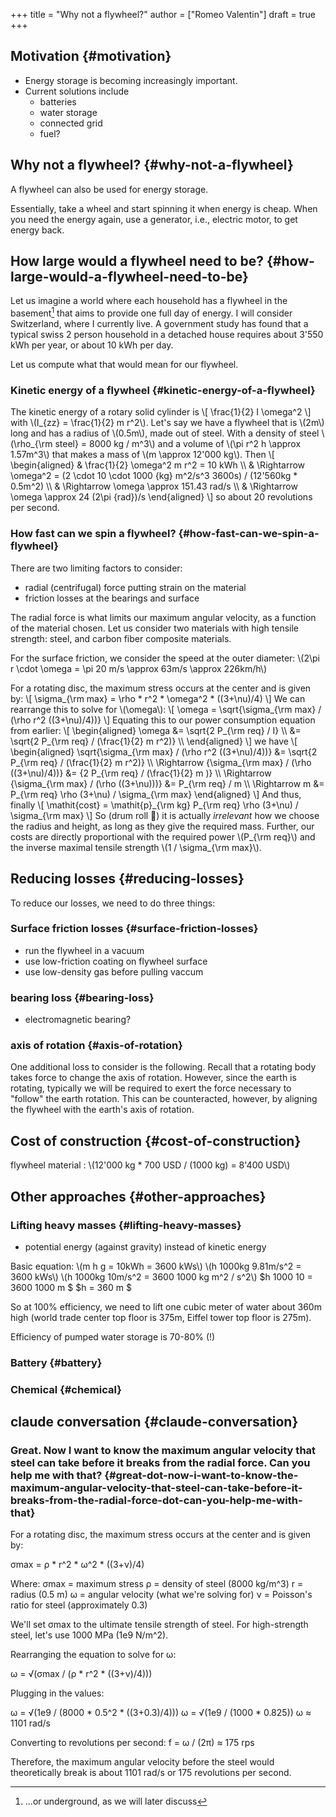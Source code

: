 +++
title = "Why not a flywheel?"
author = ["Romeo Valentin"]
draft = true
+++

## Motivation {#motivation}

-   Energy storage is becoming increasingly important.
-   Current solutions include
    -   batteries
    -   water storage
    -   connected grid
    -   fuel?


## Why not a flywheel? {#why-not-a-flywheel}

A flywheel can also be used for energy storage.

Essentially, take a wheel and start spinning it when energy is cheap.
When you need the energy again, use a generator, i.e., electric motor, to get energy back.


## How large would a flywheel need to be? {#how-large-would-a-flywheel-need-to-be}

Let us imagine a world where each household has a flywheel in the basement[^fn:1] that aims to provide one full day of energy.
I will consider Switzerland, where I currently live. A government study has found that
a typical swiss 2 person household in a detached house requires about 3'550 kWh per year, or about 10 kWh per day.

Let us compute what that would mean for our flywheel.


### Kinetic energy of a flywheel {#kinetic-energy-of-a-flywheel}

The kinetic energy of a rotary solid cylinder is
\\[ \frac{1}{2} I \omega^2 \\]
with \\(I\_{zz} = \frac{1}{2} m r^2\\).
Let's say we have a flywheel that is \\(2m\\) long and has a radius of \\(0.5m\\), made out of steel.
With a density of steel \\(\rho\_{\rm steel} = 8000 kg / m^3\\) and a volume of \\(\pi r^2 h \approx 1.57m^3\\)
that makes a mass of \\(m \approx 12'000 kg\\).
Then
\\[ \begin{aligned}
& \frac{1}{2} \omega^2 m r^2 = 10 kWh \\\\
& \Rightarrow \omega^2 = (2 \cdot 10 \cdot 1000 {kg} m^2/s^3 3600s) / (12'560kg \* 0.5m^2) \\\\
& \Rightarrow \omega \approx 151.43 rad/s \\\\
& \Rightarrow \omega \approx 24 (2\pi {rad})/s
\end{aligned} \\]
so about 20 revolutions per second.


### How fast can we spin a flywheel? {#how-fast-can-we-spin-a-flywheel}

There are two limiting factors to consider:

-   radial (centrifugal) force putting strain on the material
-   friction losses at the bearings and surface

The radial force is what limits our maximum angular velocity, as a function of the material chosen.
Let us consider two materials with high tensile strength: steel, and carbon fiber composite materials.

For the surface friction, we consider the speed at the outer diameter: \\(2\pi r \cdot \omega = \pi 20 m/s \approx 63m/s \approx 226km/h\\)

For a rotating disc, the maximum stress occurs at the center and is given by:
\\[ \sigma\_{\rm max} = \rho \* r^2 \* \omega^2 \* ((3+\nu)/4) \\]
We can rearrange this to solve for \\(\omega\\):
\\[ \omega = \sqrt{\sigma\_{\rm max} / (\rho r^2 ((3+\nu)/4))} \\]
Equating this to our power consumption equation from earlier:
\\[ \begin{aligned}
\omega &= \sqrt{2 P\_{\rm req} / I}  \\\\
&= \sqrt{2 P\_{\rm req} / (\frac{1}{2} m r^2)}  \\\\
\end{aligned}
\\]
we have
\\[ \begin{aligned}
\sqrt{\sigma\_{\rm max} / (\rho r^2 ((3+\nu)/4))} &= \sqrt{2 P\_{\rm req} / (\frac{1}{2} m r^2)} \\\\
\Rightarrow
{\sigma\_{\rm max} / (\rho ((3+\nu)/4))} &= {2 P\_{\rm req} / (\frac{1}{2} m )} \\\\
\Rightarrow
{\sigma\_{\rm max} / (\rho ((3+\nu)))} &= P\_{\rm req} / m \\\\
\Rightarrow
m &= P\_{\rm req} \rho (3+\nu) / \sigma\_{\rm max}
\end{aligned} \\]
And thus, finally
\\[
\mathit{cost} = \mathit{p}\_{\rm kg} P\_{\rm req} \rho (3+\nu) / \sigma\_{\rm max}
\\]
So (drum roll 🥁) it is actually _irrelevant_ how we choose the radius and height, as long as they give the required mass.
Further, our costs are directly proportional with the required power \\(P\_{\rm req}\\) and the inverse maximal tensile strength \\(1 / \sigma\_{\rm max}\\).


## Reducing losses {#reducing-losses}

To reduce our losses, we need to do three things:


### Surface friction losses {#surface-friction-losses}

-   run the flywheel in a vacuum
-   use low-friction coating on flywheel surface
-   use low-density gas before pulling vaccum


### bearing loss {#bearing-loss}

-   electromagnetic bearing?


### axis of rotation {#axis-of-rotation}

One additional loss to consider is the following.
Recall that a rotating body takes force to change the axis of rotation. However, since the earth is rotating, typically we will be required to exert the force necessary to "follow" the earth rotation. This can be counteracted, however, by aligning the flywheel with the earth's axis of rotation.


## Cost of construction {#cost-of-construction}

flywheel material
: \\(12'000 kg \* 700 USD / (1000 kg) = 8'400 USD\\)


## Other approaches {#other-approaches}


### Lifting heavy masses {#lifting-heavy-masses}

-   potential energy (against gravity) instead of kinetic energy

Basic equation:
\\(m h g = 10kWh = 3600 kWs\\)
\\(h 1000kg 9.81m/s^2 = 3600 kWs\\)
\\(h 1000kg 10m/s^2 = 3600 1000 kg m^2 / s^2\\)
$h 1000 10 = 3600 1000 m $
$h  = 360 m $

So at 100% efficiency, we need to lift one cubic meter of water about 360m high (world trade center top floor is 375m, Eiffel tower top floor is 275m).

Efficiency of pumped water storage is 70-80% (!)


### Battery {#battery}


### Chemical {#chemical}


## claude conversation {#claude-conversation}


### Great. Now I want to know the maximum angular velocity that steel can take before it breaks from the radial force. Can you help me with that? {#great-dot-now-i-want-to-know-the-maximum-angular-velocity-that-steel-can-take-before-it-breaks-from-the-radial-force-dot-can-you-help-me-with-that}

For a rotating disc, the maximum stress occurs at the center and is given by:

σmax = ρ \* r^2 \* ω^2 \* ((3+ν)/4)

Where:
σmax = maximum stress
ρ = density of steel (8000 kg/m^3)
r = radius (0.5 m)
ω = angular velocity (what we're solving for)
ν = Poisson's ratio for steel (approximately 0.3)

We'll set σmax to the ultimate tensile strength of steel. For high-strength steel, let's use 1000 MPa (1e9 N/m^2).

Rearranging the equation to solve for ω:

ω = √(σmax / (ρ \* r^2 \* ((3+ν)/4)))

Plugging in the values:

ω = √(1e9 / (8000 \* 0.5^2 \* ((3+0.3)/4)))
ω = √(1e9 / (1000 \* 0.825))
ω ≈ 1101 rad/s

Converting to revolutions per second:
f = ω / (2π) ≈ 175 rps

Therefore, the maximum angular velocity before the steel would theoretically break is about 1101 rad/s or 175 revolutions per second.

[^fn:1]: ...or underground, as we will later discuss
